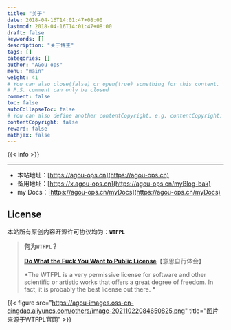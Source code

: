 ```yaml
---
title: "关于"
date: 2018-04-16T14:01:47+08:00
lastmod: 2018-04-16T14:01:47+08:00
draft: false
keywords: []
description: "关于博主"
tags: []
categories: []
author: "AGou-ops"
menu: "main"
weight: 41
# You can also close(false) or open(true) something for this content.
# P.S. comment can only be closed
comment: false
toc: false
autoCollapseToc: false
# You can also define another contentCopyright. e.g. contentCopyright: "This is another copyright."
contentCopyright: false
reward: false
mathjax: false
---
```


{{< info >}}

---

* 本站地址：[https://agou-ops.cn](https://agou-ops.cn)  
* 备用地址：[https://x.agou-ops.cn](https://agou-ops.cn/myBlog-bak)  
* my Docs：[https://agou-ops.cn/myDocs](https://agou-ops.cn/myDocs)

## License

本站所有原创内容开源许可协议均为：**`WTFPL`**

> **何为`WTFPL`？**
>
> **[Do What the Fuck You Want to Public License](http://www.wtfpl.net/)**【意思自行体会】
>
> *The WTFPL is a very permissive license for software and other scientific or artistic works that offers a great degree of freedom. In fact, it is probably the best license out there. *

{{< figure src="https://agou-images.oss-cn-qingdao.aliyuncs.com/others/image-20211022084650825.png" title="图片来源于WTFPL官网" >}}
